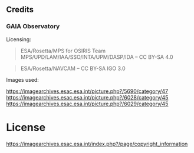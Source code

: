 ## Credits

### GAIA Observatory
Licensing:

> ESA/Rosetta/MPS for OSIRIS Team MPS/UPD/LAM/IAA/SSO/INTA/UPM/DASP/IDA – CC BY-SA 4.0

> ESA/Rosetta/NAVCAM – CC BY-SA IGO 3.0

Images used:

https://imagearchives.esac.esa.int/picture.php?/5690/category/47
https://imagearchives.esac.esa.int/picture.php?/6028/category/45
https://imagearchives.esac.esa.int/picture.php?/6029/category/45


# License
https://imagearchives.esac.esa.int/index.php?/page/copyright_information